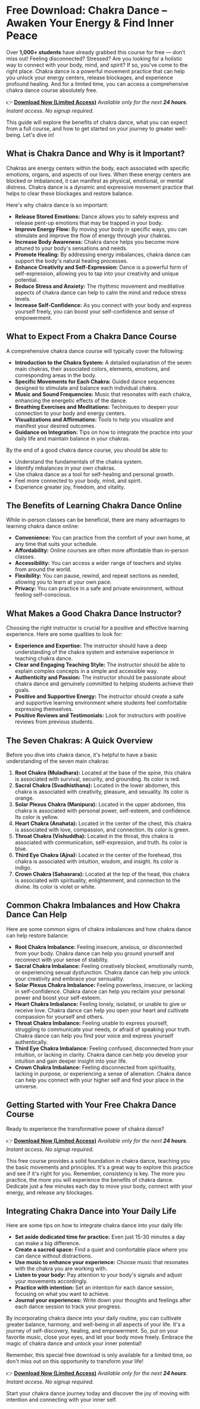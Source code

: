 # Free Download: Chakra Dance – Awaken Your Energy & Find Inner Peace

Over **1,000+ students** have already grabbed this course for free — don’t miss out! Feeling disconnected? Stressed? Are you looking for a holistic way to connect with your body, mind, and spirit? If so, you've come to the right place. Chakra dance is a powerful movement practice that can help you unlock your energy centers, release blockages, and experience profound healing. And for a limited time, you can access a comprehensive chakra dance course absolutely free.

👉 [**Download Now (Limited Access)**](https://udemywork.com/chakra-dance)
_Available only for the next **24 hours**. Instant access. No signup required._

This guide will explore the benefits of chakra dance, what you can expect from a full course, and how to get started on your journey to greater well-being. Let's dive in!

## What is Chakra Dance and Why is it Important?

Chakras are energy centers within the body, each associated with specific emotions, organs, and aspects of our lives. When these energy centers are blocked or imbalanced, it can manifest as physical, emotional, or mental distress. Chakra dance is a dynamic and expressive movement practice that helps to clear these blockages and restore balance.

Here's why chakra dance is so important:

*   **Release Stored Emotions:** Dance allows you to safely express and release pent-up emotions that may be trapped in your body.
*   **Improve Energy Flow:** By moving your body in specific ways, you can stimulate and improve the flow of energy through your chakras.
*   **Increase Body Awareness:** Chakra dance helps you become more attuned to your body's sensations and needs.
*   **Promote Healing:** By addressing energy imbalances, chakra dance can support the body's natural healing processes.
*   **Enhance Creativity and Self-Expression:** Dance is a powerful form of self-expression, allowing you to tap into your creativity and unique potential.
*   **Reduce Stress and Anxiety:** The rhythmic movement and meditative aspects of chakra dance can help to calm the mind and reduce stress levels.
*   **Increase Self-Confidence:** As you connect with your body and express yourself freely, you can boost your self-confidence and sense of empowerment.

## What to Expect From a Chakra Dance Course

A comprehensive chakra dance course will typically cover the following:

*   **Introduction to the Chakra System:** A detailed explanation of the seven main chakras, their associated colors, elements, emotions, and corresponding areas in the body.
*   **Specific Movements for Each Chakra:** Guided dance sequences designed to stimulate and balance each individual chakra.
*   **Music and Sound Frequencies:** Music that resonates with each chakra, enhancing the energetic effects of the dance.
*   **Breathing Exercises and Meditations:** Techniques to deepen your connection to your body and energy centers.
*   **Visualizations and Affirmations:** Tools to help you visualize and manifest your desired outcomes.
*   **Guidance on Integration:** Tips on how to integrate the practice into your daily life and maintain balance in your chakras.

By the end of a good chakra dance course, you should be able to:

*   Understand the fundamentals of the chakra system.
*   Identify imbalances in your own chakras.
*   Use chakra dance as a tool for self-healing and personal growth.
*   Feel more connected to your body, mind, and spirit.
*   Experience greater joy, freedom, and vitality.

## The Benefits of Learning Chakra Dance Online

While in-person classes can be beneficial, there are many advantages to learning chakra dance online:

*   **Convenience:** You can practice from the comfort of your own home, at any time that suits your schedule.
*   **Affordability:** Online courses are often more affordable than in-person classes.
*   **Accessibility:** You can access a wider range of teachers and styles from around the world.
*   **Flexibility:** You can pause, rewind, and repeat sections as needed, allowing you to learn at your own pace.
*   **Privacy:** You can practice in a safe and private environment, without feeling self-conscious.

## What Makes a Good Chakra Dance Instructor?

Choosing the right instructor is crucial for a positive and effective learning experience. Here are some qualities to look for:

*   **Experience and Expertise:** The instructor should have a deep understanding of the chakra system and extensive experience in teaching chakra dance.
*   **Clear and Engaging Teaching Style:** The instructor should be able to explain complex concepts in a simple and accessible way.
*   **Authenticity and Passion:** The instructor should be passionate about chakra dance and genuinely committed to helping students achieve their goals.
*   **Positive and Supportive Energy:** The instructor should create a safe and supportive learning environment where students feel comfortable expressing themselves.
*   **Positive Reviews and Testimonials:** Look for instructors with positive reviews from previous students.

## The Seven Chakras: A Quick Overview

Before you dive into chakra dance, it's helpful to have a basic understanding of the seven main chakras:

1.  **Root Chakra (Muladhara):** Located at the base of the spine, this chakra is associated with survival, security, and grounding. Its color is red.
2.  **Sacral Chakra (Svadhisthana):** Located in the lower abdomen, this chakra is associated with creativity, pleasure, and sexuality. Its color is orange.
3.  **Solar Plexus Chakra (Manipura):** Located in the upper abdomen, this chakra is associated with personal power, self-esteem, and confidence. Its color is yellow.
4.  **Heart Chakra (Anahata):** Located in the center of the chest, this chakra is associated with love, compassion, and connection. Its color is green.
5.  **Throat Chakra (Vishuddha):** Located in the throat, this chakra is associated with communication, self-expression, and truth. Its color is blue.
6.  **Third Eye Chakra (Ajna):** Located in the center of the forehead, this chakra is associated with intuition, wisdom, and insight. Its color is indigo.
7.  **Crown Chakra (Sahasrara):** Located at the top of the head, this chakra is associated with spirituality, enlightenment, and connection to the divine. Its color is violet or white.

## Common Chakra Imbalances and How Chakra Dance Can Help

Here are some common signs of chakra imbalances and how chakra dance can help restore balance:

*   **Root Chakra Imbalance:** Feeling insecure, anxious, or disconnected from your body. Chakra dance can help you ground yourself and reconnect with your sense of stability.
*   **Sacral Chakra Imbalance:** Feeling creatively blocked, emotionally numb, or experiencing sexual dysfunction. Chakra dance can help you unlock your creativity and embrace your sensuality.
*   **Solar Plexus Chakra Imbalance:** Feeling powerless, insecure, or lacking in self-confidence. Chakra dance can help you reclaim your personal power and boost your self-esteem.
*   **Heart Chakra Imbalance:** Feeling lonely, isolated, or unable to give or receive love. Chakra dance can help you open your heart and cultivate compassion for yourself and others.
*   **Throat Chakra Imbalance:** Feeling unable to express yourself, struggling to communicate your needs, or afraid of speaking your truth. Chakra dance can help you find your voice and express yourself authentically.
*   **Third Eye Chakra Imbalance:** Feeling confused, disconnected from your intuition, or lacking in clarity. Chakra dance can help you develop your intuition and gain deeper insight into your life.
*   **Crown Chakra Imbalance:** Feeling disconnected from spirituality, lacking in purpose, or experiencing a sense of alienation. Chakra dance can help you connect with your higher self and find your place in the universe.

## Getting Started with Your Free Chakra Dance Course

Ready to experience the transformative power of chakra dance?

👉 [**Download Now (Limited Access)**](https://udemywork.com/chakra-dance)
_Available only for the next **24 hours**. Instant access. No signup required._

This free course provides a solid foundation in chakra dance, teaching you the basic movements and principles. It's a great way to explore this practice and see if it's right for you. Remember, consistency is key. The more you practice, the more you will experience the benefits of chakra dance. Dedicate just a few minutes each day to move your body, connect with your energy, and release any blockages.

## Integrating Chakra Dance into Your Daily Life

Here are some tips on how to integrate chakra dance into your daily life:

*   **Set aside dedicated time for practice:** Even just 15-30 minutes a day can make a big difference.
*   **Create a sacred space:** Find a quiet and comfortable place where you can dance without distractions.
*   **Use music to enhance your experience:** Choose music that resonates with the chakra you are working with.
*   **Listen to your body:** Pay attention to your body's signals and adjust your movements accordingly.
*   **Practice with intention:** Set an intention for each dance session, focusing on what you want to achieve.
*   **Journal your experiences:** Write down your thoughts and feelings after each dance session to track your progress.

By incorporating chakra dance into your daily routine, you can cultivate greater balance, harmony, and well-being in all aspects of your life. It's a journey of self-discovery, healing, and empowerment. So, put on your favorite music, close your eyes, and let your body move freely. Embrace the magic of chakra dance and unlock your inner potential!

Remember, this special free download is only available for a limited time, so don't miss out on this opportunity to transform your life!

👉 [**Download Now (Limited Access)**](https://udemywork.com/chakra-dance)
_Available only for the next **24 hours**. Instant access. No signup required._

Start your chakra dance journey today and discover the joy of moving with intention and connecting with your inner self.

